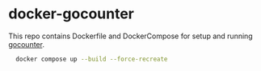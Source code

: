 # docker-gocounter

This repo contains Dockerfile and DockerCompose for setup and running [gocounter](https://github.com/zgoat/goatcounter).

```bash
  docker compose up --build --force-recreate
```
